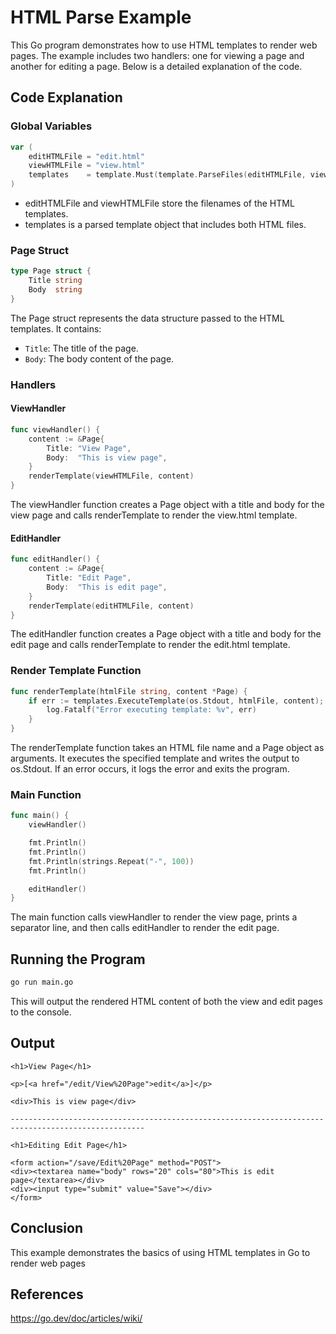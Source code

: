 # HTML Parse Example

This Go program demonstrates how to use HTML templates to render web pages. The example includes two handlers: one for viewing a page and another for editing a page. Below is a detailed explanation of the code.

## Code Explanation
### Global Variables
```go
var (
    editHTMLFile = "edit.html"
    viewHTMLFile = "view.html"
    templates    = template.Must(template.ParseFiles(editHTMLFile, viewHTMLFile))
)
```
* editHTMLFile and viewHTMLFile store the filenames of the HTML templates.
* templates is a parsed template object that includes both HTML files.

### Page Struct
```go
type Page struct {
    Title string
    Body  string
}
```
The Page struct represents the data structure passed to the HTML templates. It contains:

* `Title`: The title of the page.
* `Body`: The body content of the page.

### Handlers
#### ViewHandler
```go
func viewHandler() {
    content := &Page{
        Title: "View Page",
        Body:  "This is view page",
    }
    renderTemplate(viewHTMLFile, content)
}
```
The viewHandler function creates a Page object with a title and body for the view page and calls renderTemplate to render the view.html template.

#### EditHandler
```go
func editHandler() {
    content := &Page{
        Title: "Edit Page",
        Body:  "This is edit page",
    }
    renderTemplate(editHTMLFile, content)
}
```
The editHandler function creates a Page object with a title and body for the edit page and calls renderTemplate to render the edit.html template.

### Render Template Function
```go
func renderTemplate(htmlFile string, content *Page) {
    if err := templates.ExecuteTemplate(os.Stdout, htmlFile, content); err != nil {
        log.Fatalf("Error executing template: %v", err)
    }
}
```
The renderTemplate function takes an HTML file name and a Page object as arguments. It executes the specified template and writes the output to os.Stdout. If an error occurs, it logs the error and exits the program.

### Main Function
```go
func main() {
    viewHandler()

    fmt.Println()
    fmt.Println()
    fmt.Println(strings.Repeat("-", 100))
    fmt.Println()

    editHandler()
}
```
The main function calls viewHandler to render the view page, prints a separator line, and then calls editHandler to render the edit page.

## Running the Program
```bash
go run main.go
```
This will output the rendered HTML content of both the view and edit pages to the console.

## Output
```
<h1>View Page</h1>

<p>[<a href="/edit/View%20Page">edit</a>]</p>

<div>This is view page</div>

----------------------------------------------------------------------------------------------------

<h1>Editing Edit Page</h1>

<form action="/save/Edit%20Page" method="POST">
<div><textarea name="body" rows="20" cols="80">This is edit page</textarea></div>
<div><input type="submit" value="Save"></div>
</form>
```

## Conclusion
This example demonstrates the basics of using HTML templates in Go to render web pages

## References
https://go.dev/doc/articles/wiki/